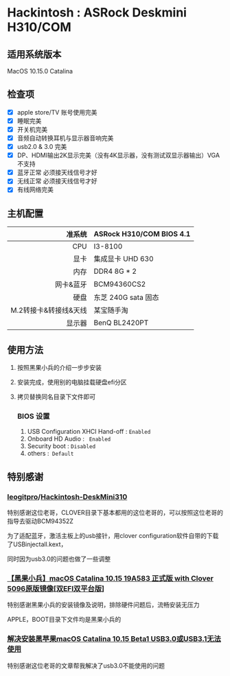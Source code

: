 # Hackintosh : ASRock Deskmini H310/COM



## 适用系统版本

MacOS 10.15.0 Catalina

## 检查项

- [x] apple store/TV 账号使用完美
- [x] 睡眠完美
- [x] 开关机完美
- [x] 音频自动转换耳机与显示器音响完美
- [x] usb2.0 & 3.0 完美
- [x] DP、HDMI输出2K显示完美（没有4K显示器，没有测试双显示器输出）VGA不支持
- [x] 蓝牙正常 必须接天线信号才好
- [x] 无线正常 必须接天线信号才好
- [x] 有线网络完美

## 主机配置

|                准系统 | ASRock H310/COM BIOS 4.1 |
| --------------------: | ------------------------ |
|                   CPU | I3-8100                  |
|                  显卡 | 集成显卡 UHD 630         |
|                  内存 | DDR4 8G * 2              |
|             网卡&蓝牙 | BCM94360CS2              |
|                  硬盘 | 东芝 240G sata 固态      |
| M.2转接卡&转接线&天线 | 某宝随手淘               |
|                显示器 | BenQ BL2420PT            |

## 使用方法

1. 按照黑果小兵的介绍一步步安装

2. 安装完成，使用别的电脑挂载硬盘efi分区

3. 拷贝替换同名目录下文件即可

   ###  BIOS 设置

   1. USB Configuration  XHCI Hand-off :  `Enabled`
   2. Onboard HD Audio : ` Enabled`
   3. Security boot : `Disabled`
   4. others :` Default`



## 特别感谢

### [leogitpro](https://github.com/leogitpro)/**[Hackintosh-DeskMini310](https://github.com/leogitpro/Hackintosh-DeskMini310)**

特别感谢这位老哥，CLOVER目录下基本都用的这位老哥的，可以按照这位老哥的指导去驱动BCM94352Z

为了适配蓝牙，激活主板上的usb接针，用clover configuration软件自带的下载了USBinjectall.kext，

同时因为usb3.0的问题也做了一些调整

### [【黑果小兵】macOS Catalina 10.15 19A583 正式版 with Clover 5096原版镜像[双EFI双平台版]](https://blog.daliansky.net/macOS-Catalina-10.15-19A583-Release-version-with-Clover-5093-original-image-Double-EFI-Version.html)

特别感谢黑果小兵的安装镜像及说明，排除硬件问题后，流畅安装无压力

APPLE，BOOT目录下文件均是黑果小兵的

### [解决安装黑苹果macOS Catalina 10.15 Beta1 USB3.0或USB3.1无法使用](https://osx.cx/fix-hackintosh-macos-catalina-10-15-beta1-usb3-0.html)

特别感谢这位老哥的文章帮我解决了usb3.0不能使用的问题









